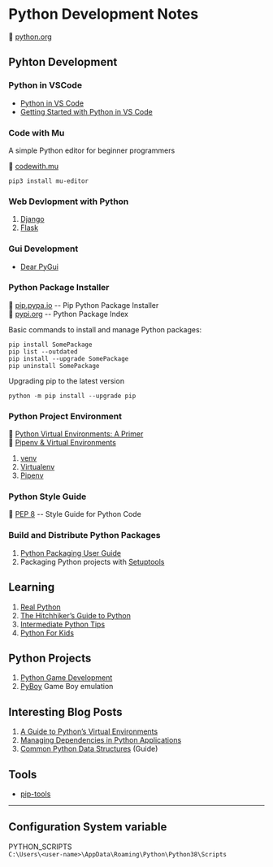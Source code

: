 # Python Development Notes

:link: [python.org](https://www.python.org/)

## Pyhton Development

### Python in VSCode

- [Python in VS Code](https://code.visualstudio.com/docs/languages/python)  
- [Getting Started with Python in VS Code](https://code.visualstudio.com/docs/python/python-tutorial)

### Code with Mu

A simple Python editor for beginner programmers

:link: [codewith.mu](https://codewith.mu/en/)

```shell
pip3 install mu-editor
```

### Web Devlopment with Python

1. [Django](https://www.djangoproject.com/)
2. [Flask](https://palletsprojects.com/p/flask/)

### Gui Development

- [Dear PyGui](https://github.com/hoffstadt/DearPyGui)

### Python Package Installer

:link: [pip.pypa.io](https://pip.pypa.io/en/stable/) -- Pip Python Package Installer  
:link: [pypi.org](https://pypi.org/) -- Python Package Index

Basic commands to install and manage Python packages:

```shell
pip install SomePackage
pip list --outdated
pip install --upgrade SomePackage
pip uninstall SomePackage
```

Upgrading pip to the latest version

```shell
python -m pip install --upgrade pip
```

### Python Project Environment

:link: [Python Virtual Environments: A Primer](https://realpython.com/python-virtual-environments-a-primer/)  
:link: [Pipenv & Virtual Environments](https://python-docs.readthedocs.io/en/latest/dev/virtualenvs.html)

1. [venv](development-docs/python-development/venv.md)
2. [Virtualenv](development-docs/python-development/virtualenv.md)
3. [Pipenv](development-docs/python-development/pipenv.md)

### Python Style Guide

:link: [PEP 8](https://www.python.org/dev/peps/pep-0008/) -- Style Guide for Python Code

### Build and Distribute Python Packages                    

1. [Python Packaging User Guide](https://python-packaging-user-guide.readthedocs.io/)
2. Packaging Python projects with [Setuptools](https://setuptools.readthedocs.io/en/latest/)

## Learning

1. [Real Python](https://realpython.com/)
2. [The Hitchhiker’s Guide to Python](https://docs.python-guide.org/)
3. [Intermediate Python Tips](https://book.pythontips.com/en/latest/index.html)
4. [Python For Kids](https://github.com/mytechnotalent/Python-For-Kids)

## Python Projects

1. [Python Game Development](development-docs/game-development/game-engines-and-frameworks/python-game-development.md)
2. [PyBoy](https://github.com/Baekalfen/PyBoy) Game Boy emulation

## Interesting Blog Posts

1. [A Guide to Python’s Virtual Environments](https://towardsdatascience.com/virtual-environments-104c62d48c54)
2. [Managing Dependencies in Python Applications](https://medium.com/@jimjh/managing-dependencies-in-python-applications-b9c93dda98c2)
3. [Common Python Data Structures](https://realpython.com/python-data-structures/) (Guide)

## Tools

- [pip-tools](https://github.com/jazzband/pip-tools/)

***

## Configuration System variable

  PYTHON_SCRIPTS  
  `C:\Users\<user-name>\AppData\Roaming\Python\Python38\Scripts`
